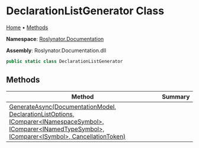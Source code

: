 <a name="_top"></a>

# DeclarationListGenerator Class

[Home](../../../README.md#_top) &#x2022; [Methods](#methods)

**Namespace**: [Roslynator.Documentation](../README.md#_top)

**Assembly**: Roslynator\.Documentation\.dll

```csharp
public static class DeclarationListGenerator
```

## Methods

| Method | Summary |
| ------ | ------- |
| [GenerateAsync(DocumentationModel, DeclarationListOptions, IComparer\<INamespaceSymbol>, IComparer\<INamedTypeSymbol>, IComparer\<ISymbol>, CancellationToken)](GenerateAsync/README.md#_top) | |

